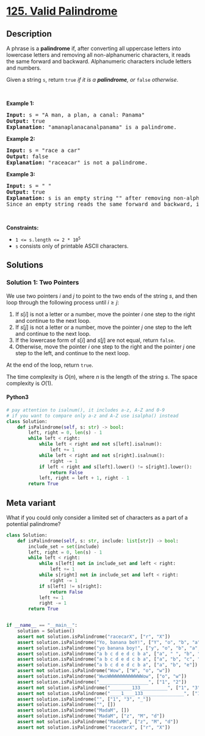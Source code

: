 # [125. Valid Palindrome](https://leetcode.com/problems/valid-palindrome)


## Description

<!-- description:start -->

<p>A phrase is a <strong>palindrome</strong> if, after converting all uppercase letters into lowercase letters and removing all non-alphanumeric characters, it reads the same forward and backward. Alphanumeric characters include letters and numbers.</p>

<p>Given a string <code>s</code>, return <code>true</code><em> if it is a <strong>palindrome</strong>, or </em><code>false</code><em> otherwise</em>.</p>

<p>&nbsp;</p>
<p><strong class="example">Example 1:</strong></p>

<pre>
<strong>Input:</strong> s = &quot;A man, a plan, a canal: Panama&quot;
<strong>Output:</strong> true
<strong>Explanation:</strong> &quot;amanaplanacanalpanama&quot; is a palindrome.
</pre>

<p><strong class="example">Example 2:</strong></p>

<pre>
<strong>Input:</strong> s = &quot;race a car&quot;
<strong>Output:</strong> false
<strong>Explanation:</strong> &quot;raceacar&quot; is not a palindrome.
</pre>

<p><strong class="example">Example 3:</strong></p>

<pre>
<strong>Input:</strong> s = &quot; &quot;
<strong>Output:</strong> true
<strong>Explanation:</strong> s is an empty string &quot;&quot; after removing non-alphanumeric characters.
Since an empty string reads the same forward and backward, it is a palindrome.
</pre>

<p>&nbsp;</p>
<p><strong>Constraints:</strong></p>

<ul>
	<li><code>1 &lt;= s.length &lt;= 2 * 10<sup>5</sup></code></li>
	<li><code>s</code> consists only of printable ASCII characters.</li>
</ul>

<!-- description:end -->

## Solutions

<!-- solution:start -->

### Solution 1: Two Pointers

We use two pointers $i$ and $j$ to point to the two ends of the string $s$, and then loop through the following process until $i \geq j$:

1. If $s[i]$ is not a letter or a number, move the pointer $i$ one step to the right and continue to the next loop.
2. If $s[j]$ is not a letter or a number, move the pointer $j$ one step to the left and continue to the next loop.
3. If the lowercase form of $s[i]$ and $s[j]$ are not equal, return `false`.
4. Otherwise, move the pointer $i$ one step to the right and the pointer $j$ one step to the left, and continue to the next loop.

At the end of the loop, return `true`.

The time complexity is $O(n)$, where $n$ is the length of the string $s$. The space complexity is $O(1)$.

<!-- tabs:start -->

#### Python3

```python
# pay attention to isalnum(), it includes a-z, A-Z and 0-9
# if you want to compare only a-z and A-Z use isalpha() instead
class Solution:
    def isPalindrome(self, s: str) -> bool:
        left, right = 0, len(s) - 1
        while left < right:
            while left < right and not s[left].isalnum():
                left += 1
            while left < right and not s[right].isalnum():
                right -= 1
            if left < right and s[left].lower() != s[right].lower():
                return False
            left, right = left + 1, right - 1
        return True
```

## Meta variant
What if you could only consider a limited set of characters as a part of a potential palindrome?
```python
class Solution:
    def isPalindrome(self, s: str, include: list[str]) -> bool:
        include_set = set(include)
        left, right = 0, len(s) - 1
        while left < right:
            while s[left] not in include_set and left < right:
                left += 1
            while s[right] not in include_set and left < right:
                right -= 1
            if s[left] != s[right]:
                return False
            left += 1
            right -= 1
        return True


if __name__ == "__main__":
    solution = Solution()
    assert not solution.isPalindrome("racecarX", ["r", "X"])
    assert solution.isPalindrome("Yo, banana boY!", ["Y", "o", "b", "a", "n"])
    assert solution.isPalindrome("yo banana boy!", ["y", "o", "b", "a", "n"])
    assert solution.isPalindrome("a b c d e d c b a", ["a", " ", "b", "c", "d", "e"])
    assert solution.isPalindrome("a b c d e d c b a", ["a", "b", "c", "d", "e"])
    assert solution.isPalindrome("a b c d e d c b a", ["a", "b", "e"])
    assert not solution.isPalindrome("Wow", ["W", "o", "w"])
    assert solution.isPalindrome("WwoWWWWWWWWWWWWWow", ["o", "w"])
    assert solution.isPalindrome("__________________", ["1", "2"])
    assert not solution.isPalindrome("________133__________", ["1", "3"])
    assert not solution.isPalindrome("____1____133_______________", ["1", "3", "_"])
    assert solution.isPalindrome("", ["1", "3", "_"])
    assert solution.isPalindrome("", [])
    assert solution.isPalindrome("MadaM", [])
    assert solution.isPalindrome("MadaM", ["z", "M", "d"])
    assert not solution.isPalindrome("MadaMM", ["z", "M", "d"])
    assert not solution.isPalindrome("racecarX", ["r", "X"])
```

